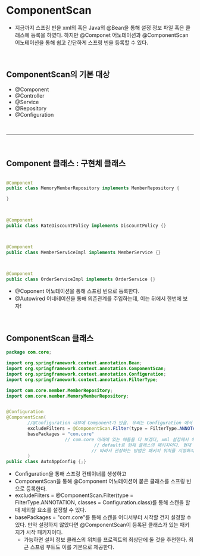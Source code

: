# ComponentScan
- 지금까지 스프링 빈을 xml의 <Bean> 혹은 Java의 @Bean을 통해 설정 정보 파일 혹은 클래스에 등록을 하였다. 하지만 @Componet 어노테이션과 @ComponentScan 어노테이션을 통해 
쉽고 간단하게 스프링 빈을 등록할 수 있다.

<br>

## ComponentScan의 기본 대상

- @Component
- @Controller
- @Service
- @Repository
- @Configuration

<br>
<hr>
<br>

## Component 클래스 : 구현체 클래스
```java

@Component
public class MemoryMemberRepository implements MemberRepository {

}



@Component
public class RateDiscountPolicy implements DiscountPolicy {}



@Component
public class MemberServiceImpl implements MemberService {}



@Component
public class OrderServiceImpl implements OrderService {}

```
- @Coponent 어노테이션을 통해 스프링 빈으로 등록한다.
- @Autowired 어네테이션을 통해 의존관계를 주입하는데, 이는 뒤에서 한번에 보자!

<br>


## ComponentScan 클래스
```java
package com.core;

import org.springframework.context.annotation.Bean;
import org.springframework.context.annotation.ComponentScan;
import org.springframework.context.annotation.Configuration;
import org.springframework.context.annotation.FilterType;

import com.core.member.MemberRepository;
import com.core.member.MemoryMemberRepository;


@Configuration
@ComponentScan(
        //@Configuration 내부에 Component가 있음. 우리는 Configuration 에서 Bean 으로 등록해줬기 때문에 충돌할 수 있으므로 filter로 뺐다.
        excludeFilters = @ComponentScan.Filter(type = FilterType.ANNOTATION, classes = Configuration.class),
        basePackages = "com.core" 
                      // com.core 아래에 있는 애들을 다 보겠다, xml 설정에서 해주듯이 여기서도 해줘야된다.{"com.core.member", "com.core.order", ..} 여러개도 가능
        						 // default로 현재 클래스의 패키지이다. 현재 default는 com.core
        						// 따라서 권장하는 방법은 패키지 위치를 지정하지 않고 설정 정보 클래스의 위치를 프로젝트 최상단에 두는 것!
		)
public class AutoAppConfig {;}

```

- Configuration을 통해 스프링 컨테이너를 생성하고
- ComponentScan을 통해 @Component 어노테이션이 붙은 클래스를 스프링 빈으로 등록한다.
- excludeFilters = @ComponentScan.Filter(type = FilterType.ANNOTATION, classes = Configuration.class)를 통해 스캔을 할 때 제외할 요소를 설정할 수 있다.
- basePackages = "com.core"를 통해 스캔을 어디서부터 시작할 건지 설정할 수 있다. 만약 설정하지 않았다면 @ComponentScan이 등록된 클래스가 있는 패키지가 시작 패키지이다.
   - 가능하면 설저 정보 클래스의 위치를 프로젝트의 최상단에 둘 것을 추천한다. 최근 스프링 부트도 이를 기본으로 제공한다.
